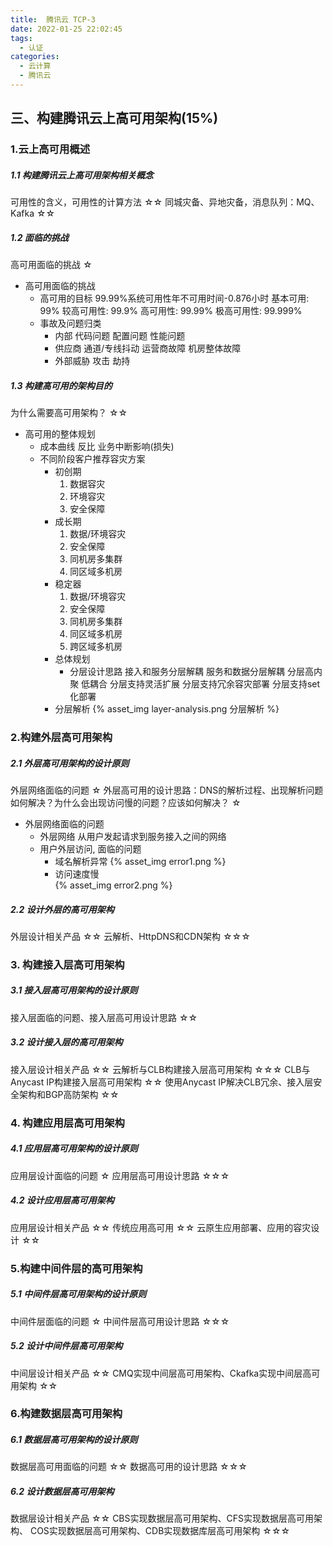 ```yaml
---
title:  腾讯云 TCP-3
date: 2022-01-25 22:02:45
tags: 
  - 认证
categories:
  - 云计算
  - 腾讯云
---
```


<p></p>
<!-- more -->


## 三、构建腾讯云上高可用架构(15%)


### 1.云上高可用概述
##### 1.1 构建腾讯云上高可用架构相关概念
可用性的含义，可用性的计算方法	☆☆
同城灾备、异地灾备，消息队列：MQ、Kafka	☆☆

##### 1.2 面临的挑战
高可用面临的挑战	☆

+ 高可用面临的挑战
   - 高可用的目标
     99.99%系统可用性年不可用时间-0.876小时
     基本可用: 99%
     较高可用性: 99.9%
     高可用性: 99.99%
     极高可用性: 99.999%
   - 事故及问题归类
     - 内部
       代码问题
       配置问题
       性能问题  
     - 供应商
       通道/专线抖动
       运营商故障
       机房整体故障
     - 外部威胁
       攻击
       劫持

       

##### 1.3 构建高可用的架构目的
为什么需要高可用架构？	☆☆

+ 高可用的整体规划
  - 成本曲线 反比 业务中断影响(损失)
  - 不同阶段客户推荐容灾方案
    - 初创期
      1. 数据容灾
      2. 环境容灾
      3. 安全保障
    - 成长期
      1. 数据/环境容灾
      2. 安全保障
      3. 同机房多集群
      4. 同区域多机房
    - 稳定器
      1. 数据/环境容灾
      2. 安全保障
      3. 同机房多集群
      4. 同区域多机房
      5. 跨区域多机房
    - 总体规划
      - 分层设计思路
        接入和服务分层解耦
        服务和数据分层解耦
        分层高内聚 低耦合
        分层支持灵活扩展
        分层支持冗余容灾部署
        分层支持set化部署
    - 分层解析
      {% asset_img  layer-analysis.png  分层解析 %}     

### 2.构建外层高可用架构
##### 2.1 外层高可用架构的设计原则
外层网络面临的问题	☆
外层高可用的设计思路：DNS的解析过程、出现解析问题如何解决？为什么会出现访问慢的问题？应该如何解决？	☆

+ 外层网络面临的问题
  - 外层网络
    从用户发起请求到服务接入之间的网络
  - 用户外层访问, 面临的问题
    - 域名解析异常
      {% asset_img error1.png  %}
    - 访问速度慢  
      {% asset_img error2.png  %}

##### 2.2 设计外层的高可用架构
外层设计相关产品	☆☆
云解析、HttpDNS和CDN架构	☆☆☆


### 3. 构建接入层高可用架构
##### 3.1 接入层高可用架构的设计原则
接入层面临的问题、接入层高可用设计思路	☆☆


##### 3.2 设计接入层的高可用架构
接入层设计相关产品	☆☆
云解析与CLB构建接入层高可用架构	☆☆☆
CLB与Anycast IP构建接入层高可用架构	☆☆
使用Anycast IP解决CLB冗余、接入层安全架构和BGP高防架构 ☆☆


### 4. 构建应用层高可用架构
##### 4.1 应用层高可用架构的设计原则
应用层设计面临的问题	☆
应用层高可用设计思路	☆☆☆

##### 4.2 设计应用层高可用架构
应用层设计相关产品	☆☆
传统应用高可用	☆☆
云原生应用部署、应用的容灾设计	☆☆

### 5.构建中间件层的高可用架构
##### 5.1 中间件层高可用架构的设计原则
中间件层面临的问题	☆
中间件层高可用设计思路	☆☆☆


##### 5.2 设计中间件层高可用架构
中间层设计相关产品	☆☆
CMQ实现中间层高可用架构、Ckafka实现中间层高可用架构	☆☆


### 6.构建数据层高可用架构
##### 6.1 数据层高可用架构的设计原则
数据层高可用面临的问题	☆☆
数据高可用的设计思路	☆☆☆


##### 6.2 设计数据层高可用架构
数据层设计相关产品	☆☆
CBS实现数据层高可用架构、CFS实现数据层高可用架构、 COS实现数据层高可用架构、CDB实现数据库层高可用架构	☆☆☆


















